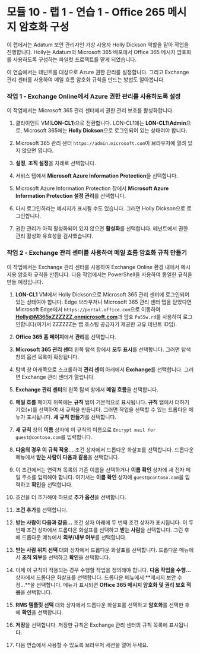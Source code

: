 ﻿# 모듈 10 - 랩 1 - 연습 1 - Office 265 메시지 암호화 구성


이 랩에서는 Adatum 보안 관리자인 가상 사용자 Holly Dickson 역할을 맡아 작업을 진행합니다. Holly는 Adatum의 Microsoft 365 배포에서 Office 365 메시지 암호화를 사용하도록 구성하는 파일럿 프로젝트를 맡게 되었습니다.

이 연습에서는 테넌트를 대상으로 Azure 권한 관리를 설정합니다. 그리고 Exchange 관리 센터를 사용하여 메일 흐름 암호화 규칙을 만드는 방법도 알아봅니다.

### 작업 1 - Exchange Online에서 Azure 권한 관리를 사용하도록 설정

이 작업에서는 Microsoft 365 관리 센터에서 권한 관리 보호를 활성화합니다. 
 
1. 클라이언트 VM(**LON-CL1**)으로 전환합니다. LON-CL1에는 **LON-CL1\Admin**으로, Microsoft 365에는 **Holly Dickson**으로 로그인되어 있는 상태여야 합니다. 

2. Microsoft 365 관리 센터 `https://admin.microsoft.com`이 브라우저에 열려 있지 않으면 엽니다.

3. **설정**, **조직 설정**을 차례로 선택합니다.

4. 서비스 탭에서 **Microsoft Azure Information Protection**을 선택합니다.

5. Microsoft Azure Information Protection 창에서 **Microsoft Azure Information Protection 설정 관리**를 선택합니다.

6. 다시 로그인하라는 메시지가 표시될 수도 있습니다.  그러면 Holly Dickson으로 로그인합니다.

7. 권한 관리가 아직 활성화되어 있지 않으면 **활성화**를 선택합니다. 테넌트에서 권한 관리 활성화 유효성을 검사했습니다.
  

### 작업 2 - Exchange 관리 센터를 사용하여 메일 흐름 암호화 규칙 만들기

이 작업에서는 Exchange 관리 센터를 사용하여 Exchange Online 환경 내에서 메시지용 암호화 규칙을 만듭니다. 다음 작업에서는 PowerShell을 사용하여 동일한 규칙을 만들 예정입니다. 

1. **LON-CL1** VM에서 Holly Dickson으로 Microsoft 365 관리 센터에 로그인되어 있는 상태여야 합니다. Edge 브라우저나 Microsoft 365 관리 센터 탭을 닫았다면 Microsoft Edge에서 `https://portal.office.com`으로 이동하여 **Holly@M365xZZZZZZ.onmicrosoft.com**과 암호 `Pa55w.rd`를 사용하여 로그인합니다(여기서 ZZZZZZ는 랩 호스팅 공급자가 제공한 고유 테넌트 ID임). 

2. **Office 365 홈 페이지**에서 **관리**를 선택합니다.

3. **Microsoft 365 관리 센터** 왼쪽 탐색 창에서 **모두 표시**를 선택합니다. 그러면 탐색 창의 옵션 목록이 확장됩니다. 

4. 탐색 창 아래쪽으로 스크롤하여 **관리 센터** 아래에서 **Exchange**를 선택합니다. 그러면 Exchange 관리 센터가 열립니다.

5. **Exchange 관리 센터**의 왼쪽 탐색 창에서 **메일 흐름**을 선택합니다.

6. **메일 흐름** 페이지 위쪽에는 **규칙** 탭이 기본적으로 표시됩니다. **규칙** 탭에서 더하기 기호(**+**)를 선택하여 새 규칙을 만듭니다. 그러면 작업을 선택할 수 있는 드롭다운 메뉴가 표시됩니다. **새 규칙 만들기**를 선택합니다.

7. **새 규칙** 창의 **이름** 상자에 이 규칙의 이름으로 `Encrypt mail for guest@contoso.com`를 입력합니다.

8. **다음의 경우 이 규칙 적용...** 조건 상자에서 드롭다운 화살표를 선택합니다. 드롭다운 메뉴에서 **받는 사람이 다음과 같음**을 선택합니다. 

9. 이 조건에서는 연락처 목록의 기존 이름을 선택하거나 **이름 확인** 상자에 새 전자 메일 주소를 입력해야 합니다. 여기서는 **이름 확인** 상자에 `guest@contoso.com`을 입력하고 **확인**을 선택합니다.

10. 조건을 더 추가해야 하므로 **추가 옵션**을 선택합니다.

11. **조건 추가**를 선택합니다. 

12. **받는 사람이 다음과 같음...** 조건 상자 아래에 두 번째 조건 상자가 표시됩니다. 이 두 번째 조건 상자에서 드롭다운 화살표를 선택하고 **받는 사람**을 선택합니다. 그런 후에 드롭다운 메뉴에서 **외부/내부 여부**를 선택합니다.

13. **받는 사람 위치 선택** 대화 상자에서 드롭다운 화살표를 선택합니다. 드롭다운 메뉴에서 **조직 외부**를 선택하고 **확인**을 선택합니다. 

14. 이제 이 규칙이 적용되는 경우 수행할 작업을 정의해야 합니다. **다음 작업을 수행...** 상자에서 드롭다운 화살표를 선택합니다. 드롭다운 메뉴에서 **메시지 보안 수정...**을 선택합니다. 메뉴가 표시되면 **Office 365 메시지 암호화 및 권리 보호 적용**을 선택합니다.

15. **RMS 템플릿 선택** 대화 상자에서 드롭다운 화살표를 선택하고 **암호화**를 선택한 후에 **확인**을 선택합니다.

16. **저장**을 선택합니다. 저장한 규칙은 Exchange 관리 센터의 규칙 목록에 표시됩니다.

4. 다음 연습에서 사용할 수 있도록 브라우저 세션을 열어 두세요.
